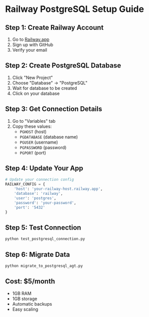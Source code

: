 # Railway PostgreSQL Setup Guide

## Step 1: Create Railway Account
1. Go to [Railway.app](https://railway.app)
2. Sign up with GitHub
3. Verify your email

## Step 2: Create PostgreSQL Database
1. Click "New Project"
2. Choose "Database" → "PostgreSQL"
3. Wait for database to be created
4. Click on your database

## Step 3: Get Connection Details
1. Go to "Variables" tab
2. Copy these values:
   - `PGHOST` (host)
   - `PGDATABASE` (database name)
   - `PGUSER` (username)
   - `PGPASSWORD` (password)
   - `PGPORT` (port)

## Step 4: Update Your App
```python
# Update your connection config
RAILWAY_CONFIG = {
    'host': 'your-railway-host.railway.app',
    'database': 'railway',
    'user': 'postgres',
    'password': 'your-password',
    'port': '5432'
}
```

## Step 5: Test Connection
```bash
python test_postgresql_connection.py
```

## Step 6: Migrate Data
```bash
python migrate_to_postgresql_agt.py
```

## Cost: $5/month
- 1GB RAM
- 1GB storage
- Automatic backups
- Easy scaling
